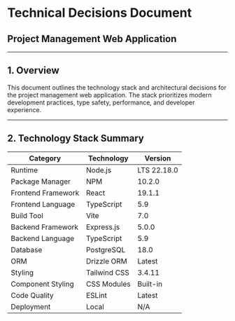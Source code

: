 # Technical Decisions Document
## Project Management Web Application

---

## 1. Overview

This document outlines the technology stack and architectural decisions for the project management web application. The stack prioritizes modern development practices, type safety, performance, and developer experience.

---

## 2. Technology Stack Summary

| Category | Technology | Version |
|----------|-----------|---------|
| Runtime | Node.js | LTS 22.18.0 |
| Package Manager | NPM | 10.2.0 |
| Frontend Framework | React | 19.1.1 |
| Frontend Language | TypeScript | 5.9 |
| Build Tool | Vite | 7.0 |
| Backend Framework | Express.js | 5.0.0 |
| Backend Language | TypeScript | 5.9 |
| Database | PostgreSQL | 18.0 |
| ORM | Drizzle ORM | Latest |
| Styling | Tailwind CSS | 3.4.11 |
| Component Styling | CSS Modules | Built-in |
| Code Quality | ESLint | Latest |
| Deployment | Local | N/A |